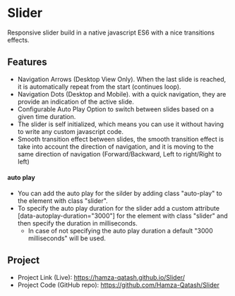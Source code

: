 # Slider

Responsive slider build in a native javascript ES6 with a nice transitions effects.

## Features

- Navigation Arrows (Desktop View Only). When the last slide is reached, it is automatically repeat
  from the start (continues loop).
- Navigation Dots (Desktop and Mobile). with a quick navigation, they are
  provide an indication of the active slide.
- Configurable Auto Play Option to switch between slides based on a given time duration.
- The slider is self initialized, which means you can use it without having to write any custom
  javascript code.
- Smooth transition effect between slides, the smooth transition effect is take into account
  the direction of navigation, and it is moving to the same direction of navigation (Forward/Backward,
  Left to right/Right to left)

#### auto play

- You can add the auto play for the silder by adding class "auto-play" to the element with class "slider".
- To specify the auto play duration for the slider add a custom attribute [data-autoplay-duration="3000"] for the element with class "slider" and then specify the duration in milliseconds.
  - In case of not specifying the auto play duration a default "3000 milliseconds" will be used.

## Project

- Project Link (Live): https://hamza-qatash.github.io/Slider/
- Project Code (GitHub repo): https://github.com/Hamza-Qatash/Slider
